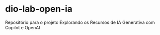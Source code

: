 # dio-lab-open-ia
Repositório para o projeto Explorando os Recursos de IA Generativa com Copilot e OpenAI
